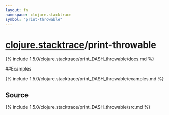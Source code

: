 ```yaml
---
layout: fn
namespace: clojure.stacktrace
symbol: "print-throwable"
---
```


# [clojure.stacktrace](../)/print-throwable

{% include 1.5.0/clojure.stacktrace/print_DASH_throwable/docs.md %}

##Examples

{% include 1.5.0/clojure.stacktrace/print_DASH_throwable/examples.md %}
## Source
{% include 1.5.0/clojure.stacktrace/print_DASH_throwable/src.md %}

